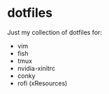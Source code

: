 # dotfiles
Just my collection of dotfiles for:
- vim
- fish
- tmux
- nvidia-xinitrc
- conky
- rofi (xResources)

